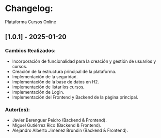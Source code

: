 # Changelog:

Plataforma Cursos Online

## [1.0.1] - 2025-01-20

### Cambios Realizados:

- Incorporación de funcionalidad para la
  creación y gestión de usuarios y cursos.
- Creación de la estructura principal de la plataforma.
- Implementación de la seguridad.
- Implementación de la base de datos en H2.
- Implementación de listar los cursos.
- Implementación de Login.
- Implementación del Frontend y Backend de la página principal.

### Autor(es):

- Javier Berenguer Peidro (Backend & Frontend).
- Miguel Gutiérrez Rico (Backend & Frontend).
- Alejandro Alberto Jiménez Brundin (Backend & Frontend).
